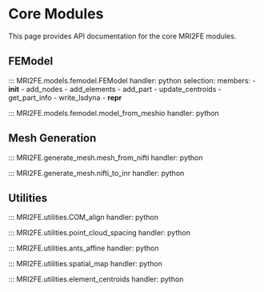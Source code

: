 # Core Modules

This page provides API documentation for the core MRI2FE modules.

## FEModel

::: MRI2FE.models.femodel.FEModel
handler: python
selection:
members: - **init** - add_nodes - add_elements - add_part - update_centroids - get_part_info - write_lsdyna - **repr**

::: MRI2FE.models.femodel.model_from_meshio
handler: python

## Mesh Generation

::: MRI2FE.generate_mesh.mesh_from_nifti
handler: python

::: MRI2FE.generate_mesh.nifti_to_inr
handler: python

## Utilities

::: MRI2FE.utilities.COM_align
handler: python

::: MRI2FE.utilities.point_cloud_spacing
handler: python

::: MRI2FE.utilities.ants_affine
handler: python

::: MRI2FE.utilities.spatial_map
handler: python

::: MRI2FE.utilities.element_centroids
handler: python
